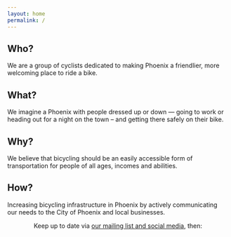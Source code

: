 ```yaml
---
layout: home
permalink: /
---
```


<div class="tiles">

<div class="tile">
  <h2 class="post-title">Who?</h2>
  <p class="post-excerpt">
    We are a group of cyclists dedicated to making Phoenix a friendlier, more welcoming place to ride a bike.
  </p>
</div><!-- /.tile -->

<div class="tile">
  <h2 class="post-title">What?</h2>
  <p class="post-excerpt">
  We imagine a Phoenix with people dressed up or down &mdash; going to work or heading out for a night on the town &ndash; and getting there safely on their bike.
  </p>
</div><!-- /.tile -->

<div class="tile">
  <h2 class="post-title">Why?</h2>
  <p class="post-excerpt">
  We believe that bicycling should be an easily accessible form of transportation for people of all ages, incomes and abilities.
  </p>
</div><!-- /.tile -->

<div class="tile">
  <h2 class="post-title">How?</h2>
  <p class="post-excerpt">
    Increasing bicycling infrastructure in Phoenix by actively communicating our needs to the City of Phoenix and local businesses.
  </p>
</div><!-- /.tile -->

</div><!-- /.tiles -->

<div style="clear: both;">
<p style="text-align: center;">
  Keep up to date via <a href="contact/">our mailing list and social media</a>, then:
</p>
</div>
